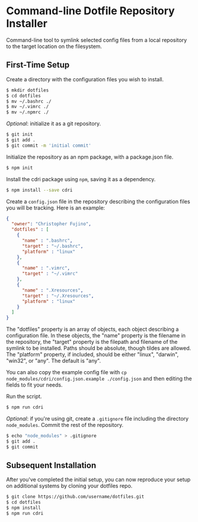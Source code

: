 # Command-line Dotfile Repository Installer

Command-line tool to symlink selected config files from a local repository to the target location on the filesystem.

## First-Time Setup

Create a directory with the configuration files you wish to install.

```bash
$ mkdir dotfiles
$ cd dotfiles
$ mv ~/.bashrc ./
$ mv ~/.vimrc ./
$ mv ~/.npmrc ./
```

*Optional*: initialize it as a git repository.

```bash
$ git init
$ git add .
$ git commit -m 'initial commit'
```

Initialize the repository as an npm package, with a package.json file.

```bash
$ npm init
```

Install the cdri package using `npm`, saving it as a dependency.

```bash
$ npm install --save cdri
```

Create a `config.json` file in the repository describing the configuration files you will be tracking. Here is an example:

```json
{
  "owner": "Christopher Fujino",
  "dotfiles" : [
    {
      "name" : ".bashrc",
      "target" : "~/.bashrc",
      "platform" : "linux"
    },
    {
      "name" : ".vimrc",
      "target" : "~/.vimrc"
    },
    {
      "name" : ".Xresources",
      "target" : "~/.Xresources",
      "platform" : "linux"
    }
  ]
}
```

The "dotfiles" property is an array of objects, each object describing a configuration file. In these objects, the "name" property is the filename in the repository, the "target" property is the filepath and filename of the symlink to be installed. Paths should be absolute, though tildes are allowed. The "platform" property, if included, should be either "linux", "darwin", "win32", or "any". The default is "any".

You can also copy the example config file with `cp node_modules/cdri/config.json.example ./config.json` and then editing the fields to fit your needs.

Run the script.

```bash
$ npm run cdri
```

*Optional*: if you're using git, create a `.gitignore` file including the directory `node_modules`. Commit the rest of the repository.

```bash
$ echo "node_modules" > .gitignore
$ git add .
$ git commit
```

## Subsequent Installation

After you've completed the initial setup, you can now reproduce your setup on additional systems by cloning your dotfiles repo.

```bash
$ git clone https://github.com/username/dotfiles.git
$ cd dotfiles
$ npm install
$ npm run cdri
```
